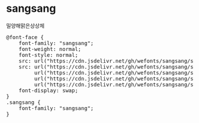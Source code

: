# sangsang
밀양해맑은상상체

<pre>
@font-face {
    font-family: "sangsang";
    font-weight: normal;
    font-style: normal;
    src: url("https://cdn.jsdelivr.net/gh/wefonts/sangsang/sangsang.eot");
    src: url("https://cdn.jsdelivr.net/gh/wefonts/sangsang/sangsang.eot?#iefix") format("embedded-opentype"),
         url("https://cdn.jsdelivr.net/gh/wefonts/sangsang/sangsang.woff2") format("woff2"),
         url("https://cdn.jsdelivr.net/gh/wefonts/sangsang/sangsang.woff") format("woff"),
         url("https://cdn.jsdelivr.net/gh/wefonts/sangsang/sangsang.ttf") format("truetype");
    font-display: swap;
}
.sangsang {
    font-family: "sangsang";
}
</pre>
